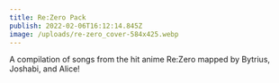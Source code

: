 ```yaml
---
title: Re:Zero Pack
publish: 2022-02-06T16:12:14.845Z
image: /uploads/re-zero_cover-584x425.webp
---
```

A compilation of songs from the hit anime Re:Zero mapped by Bytrius, Joshabi, and Alice!